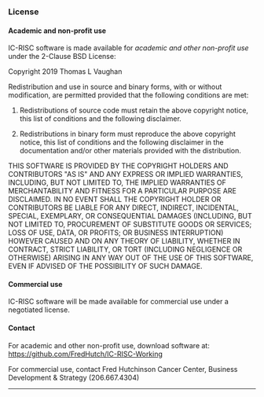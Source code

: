### License

#### Academic and non-profit use

IC-RISC software is made available for *academic and other non-profit use* under the 2-Clause BSD License:

Copyright 2019 Thomas L Vaughan

Redistribution and use in source and binary forms, with or without modification, are permitted provided that the following conditions are met:

1. Redistributions of source code must retain the above copyright notice, this list of conditions and the following disclaimer.

2. Redistributions in binary form must reproduce the above copyright notice, this list of conditions and the following disclaimer in the documentation and/or other materials provided with the distribution.

THIS SOFTWARE IS PROVIDED BY THE COPYRIGHT HOLDERS AND CONTRIBUTORS "AS IS" AND ANY EXPRESS OR IMPLIED WARRANTIES, INCLUDING, BUT NOT LIMITED TO, THE IMPLIED WARRANTIES OF MERCHANTABILITY AND FITNESS FOR A PARTICULAR PURPOSE ARE DISCLAIMED. IN NO EVENT SHALL THE COPYRIGHT HOLDER OR CONTRIBUTORS BE LIABLE FOR ANY DIRECT, INDIRECT, INCIDENTAL, SPECIAL, EXEMPLARY, OR CONSEQUENTIAL DAMAGES (INCLUDING, BUT NOT LIMITED TO, PROCUREMENT OF SUBSTITUTE GOODS OR SERVICES; LOSS OF USE, DATA, OR PROFITS; OR BUSINESS INTERRUPTION) HOWEVER CAUSED AND ON ANY THEORY OF LIABILITY, WHETHER IN CONTRACT, STRICT LIABILITY, OR TORT (INCLUDING NEGLIGENCE OR OTHERWISE) ARISING IN ANY WAY OUT OF THE USE OF THIS SOFTWARE, EVEN IF ADVISED OF THE POSSIBILITY OF SUCH DAMAGE.

#### Commercial use

IC-RISC software will be made available for commercial use under a negotiated license.

#### Contact

For academic and other non-profit use, download software at: https://github.com/FredHutch/IC-RISC-Working

For commercial use, contact Fred Hutchinson Cancer Center, Business Development & Strategy (206.667.4304)

***
